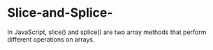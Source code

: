 # Slice-and-Splice-
In JavaScript, slice() and splice() are two array methods that perform different operations on arrays.
